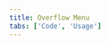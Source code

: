 ```yaml
---
title: Overflow Menu
tabs: ['Code', 'Usage']
---
```


<component 
    name="Overflow Menu"
    component="overflow-menu" 
    variation="overflow-menu"
    experimental="true"
    hasReactVersion="true"
    >
</component>
<component-docs component="overflow-menu" experimental="true"></component-docs>
